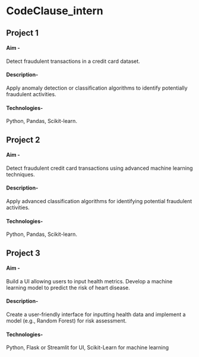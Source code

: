 # CodeClause_intern

## Project 1
#### Aim -
Detect fraudulent transactions in a credit card dataset.

#### Description-
Apply anomaly detection or classification algorithms to identify potentially fraudulent activities.

#### Technologies-
Python, Pandas, Scikit-learn.

## Project 2
#### Aim -
Detect fraudulent credit card transactions using advanced machine learning techniques.

#### Description-
Apply advanced classification algorithms for identifying potential fraudulent activities.

#### Technologies-
Python, Pandas, Scikit-learn.

## Project 3
#### Aim -
Build a UI allowing users to input health metrics. Develop a machine learning model to predict the risk of heart disease.

#### Description-
Create a user-friendly interface for inputting health data and implement a model (e.g., Random Forest) for risk assessment.

#### Technologies-
Python, Flask or Streamlit for UI, Scikit-Learn for machine learning
